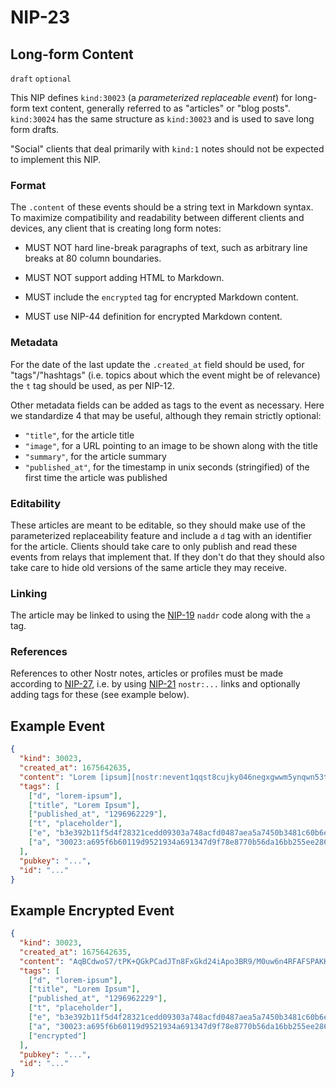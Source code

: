 NIP-23
======

Long-form Content
-----------------

`draft` `optional`

This NIP defines `kind:30023` (a _parameterized replaceable event_) for long-form text content, generally referred to as "articles" or "blog posts". `kind:30024` has the same structure as `kind:30023` and is used to save long form drafts.

"Social" clients that deal primarily with `kind:1` notes should not be expected to implement this NIP.

### Format

The `.content` of these events should be a string text in Markdown syntax. To maximize compatibility and readability between different clients and devices, any client that is creating long form notes:

- MUST NOT hard line-break paragraphs of text, such as arbitrary line breaks at 80 column boundaries.

- MUST NOT support adding HTML to Markdown.

- MUST include the `encrypted` tag for encrypted Markdown content.

- MUST use NIP-44 definition for encrypted Markdown content.

### Metadata

For the date of the last update the `.created_at` field should be used, for "tags"/"hashtags" (i.e. topics about which the event might be of relevance) the `t` tag should be used, as per NIP-12.

Other metadata fields can be added as tags to the event as necessary. Here we standardize 4 that may be useful, although they remain strictly optional:

- `"title"`, for the article title
- `"image"`, for a URL pointing to an image to be shown along with the title
- `"summary"`, for the article summary
- `"published_at"`, for the timestamp in unix seconds (stringified) of the first time the article was published

### Editability

These articles are meant to be editable, so they should make use of the parameterized replaceability feature and include a `d` tag with an identifier for the article. Clients should take care to only publish and read these events from relays that implement that. If they don't do that they should also take care to hide old versions of the same article they may receive.

### Linking

The article may be linked to using the [NIP-19](19.md) `naddr` code along with the `a` tag.

### References

References to other Nostr notes, articles or profiles must be made according to [NIP-27](27.md), i.e. by using [NIP-21](21.md) `nostr:...` links and optionally adding tags for these (see example below).

## Example Event

```json
{
  "kind": 30023,
  "created_at": 1675642635,
  "content": "Lorem [ipsum][nostr:nevent1qqst8cujky046negxgwwm5ynqwn53t8aqjr6afd8g59nfqwxpdhylpcpzamhxue69uhhyetvv9ujuetcv9khqmr99e3k7mg8arnc9] dolor sit amet, consectetur adipiscing elit, sed do eiusmod tempor incididunt ut labore et dolore magna aliqua. Ut enim ad minim veniam, quis nostrud exercitation ullamco laboris nisi ut aliquip ex ea commodo consequat. Duis aute irure dolor in reprehenderit in voluptate velit esse cillum dolore eu fugiat nulla pariatur. Excepteur sint occaecat cupidatat non proident, sunt in culpa qui officia deserunt mollit anim id est laborum.\n\nRead more at nostr:naddr1qqzkjurnw4ksz9thwden5te0wfjkccte9ehx7um5wghx7un8qgs2d90kkcq3nk2jry62dyf50k0h36rhpdtd594my40w9pkal876jxgrqsqqqa28pccpzu.",
  "tags": [
    ["d", "lorem-ipsum"],
    ["title", "Lorem Ipsum"],
    ["published_at", "1296962229"],
    ["t", "placeholder"],
    ["e", "b3e392b11f5d4f28321cedd09303a748acfd0487aea5a7450b3481c60b6e4f87", "wss://relay.example.com"],
    ["a", "30023:a695f6b60119d9521934a691347d9f78e8770b56da16bb255ee286ddf9fda919:ipsum", "wss://relay.nostr.org"]
  ],
  "pubkey": "...",
  "id": "..."
}
```

## Example Encrypted Event

```json
{
  "kind": 30023,
  "created_at": 1675642635,
  "content": "AqBCdwoS7/tPK+QGkPCadJTn8FxGkd24iApo3BR9/M0uw6n4RFAFSPAKKMgkzVMoRyR3ZS/aqATDFvoZJOkE9cPG/TAzmyZvr/WUIS8kLmuI1dCA+itFF6+ULZqbkWS0YcVU0j6UDvMBvVlGTzHz+UHzWYJLUq2LnlynJtFap5k8560+tBGtxi9Gx2NIycKgbOUv0gEqhfVzAwvg1IhTltfSwOeZXvDvd40rozONRxwq8hjKy+4DbfrO0iRtlT7G/eVEO9aJJnqagomFSkqCscttf/o6VeT2+A9JhcSxLmjcKFG3FEK3Try/WkarJa1jM3lMRQqVOZrzHAaLFW/5sXano6DqqC5ERD6CcVVsrny0tYN4iHHB8BHJ9zvjff0NjLGG/v5Wsy31+BwZA8cUlfAZ0f5EYRo9/vKSd8TV0wRb9DQ=",
  "tags": [
    ["d", "lorem-ipsum"],
    ["title", "Lorem Ipsum"],
    ["published_at", "1296962229"],
    ["t", "placeholder"],
    ["e", "b3e392b11f5d4f28321cedd09303a748acfd0487aea5a7450b3481c60b6e4f87", "wss://relay.example.com"],
    ["a", "30023:a695f6b60119d9521934a691347d9f78e8770b56da16bb255ee286ddf9fda919:ipsum", "wss://relay.nostr.org"],
    ["encrypted"]
  ],
  "pubkey": "...",
  "id": "..."
}
```
